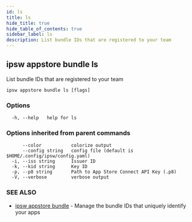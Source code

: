 ```yaml
---
id: ls
title: ls
hide_title: true
hide_table_of_contents: true
sidebar_label: ls
description: List bundle IDs that are registered to your team
---
```

## ipsw appstore bundle ls

List bundle IDs that are registered to your team

```
ipsw appstore bundle ls [flags]
```

### Options

```
  -h, --help   help for ls
```

### Options inherited from parent commands

```
      --color           colorize output
      --config string   config file (default is $HOME/.config/ipsw/config.yaml)
  -i, --iss string      Issuer ID
  -k, --kid string      Key ID
  -p, --p8 string       Path to App Store Connect API Key (.p8)
  -V, --verbose         verbose output
```

### SEE ALSO

* [ipsw appstore bundle](/docs/cli/ipsw/appstore/bundle)	 - Manage the bundle IDs that uniquely identify your apps

